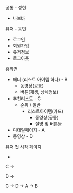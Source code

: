 공통 - 성헌

 - 나브바 

유저 - 동민

 - 로그인
 - 회원가입
 - 유저정보
 - 로그아웃

홈화면

 - 배너 (리스트 아이템 하나) - B
   - 동영상(공통)
   - 버튼(재생, 상세정보)
 - 추천리스트 - C
     - 순위 / 일반
        - 리스트아이템(카드)
           - 동영상(공통)
           - 설명 및 버튼들
- 디테일페이지 - A
- 동영상 - D

유저 첫 시작 페이지

- 



C ->

D ->



C -> D -> A -> B
